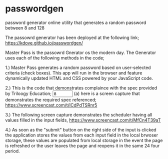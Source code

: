 # passwordgen
password generator online utility that generates a random password between 8 and 128

The passowrd generator has been deployed at the following link; https://kdove.github.io/passwordgen/

Master Pass is the passowrd Gnerator os the modern day. The Generator uses each of the following methods in the code;

1.) Master Pass generates a random password based on user-selected criteria (check boxes). This app will run in the browser and feature dynamically updated HTML and CSS powered by your JavaScript code.

2.) This is the code that demonstrates complaince with the spec provided by Triloogy Education; 
<input type="number" id="length" min="8" max="128" value="8"> 
(a) here is a screen capture that demonstrates the required spec referenced;
https://www.screencast.com/t/ICdPdTSRnr5

3.) The following screen capture demonstrates the scheduler having all values filled in the input fields, 
https://www.screencast.com/t/MfCn4T39aT

4.) As soon as the "submit" button on the right side of the input is clicked the application stores the values from each input field in the local brwoser storage, these values are populated from local storage in the event the page is refreshed or the user leaves the page and reopens it in the same 24 four period. 


